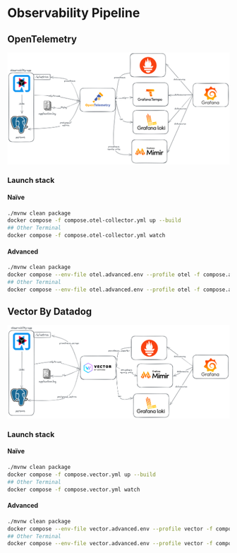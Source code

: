 # Observability Pipeline
## OpenTelemetry
![](docs/images/otel.png)

### Launch stack
#### Naïve
```bash
./mvnw clean package
docker compose -f compose.otel-collector.yml up --build
## Other Terminal
docker compose -f compose.otel-collector.yml watch
```


#### Advanced
```bash
./mvnw clean package
docker compose --env-file otel.advanced.env --profile otel -f compose.advanced.yml up --build
## Other Terminal
docker compose --env-file otel.advanced.env --profile otel -f compose.advanced.yml watch
```

## Vector By Datadog
![](docs/images/vector.png)

### Launch stack
#### Naïve
```bash
./mvnw clean package
docker compose -f compose.vector.yml up --build
## Other Terminal
docker compose -f compose.vector.yml watch
```


#### Advanced
```bash
./mvnw clean package
docker compose --env-file vector.advanced.env --profile vector -f compose.advanced.yml up --build
## Other Terminal
docker compose --env-file vector.advanced.env --profile vector -f compose.advanced.yml watch
```